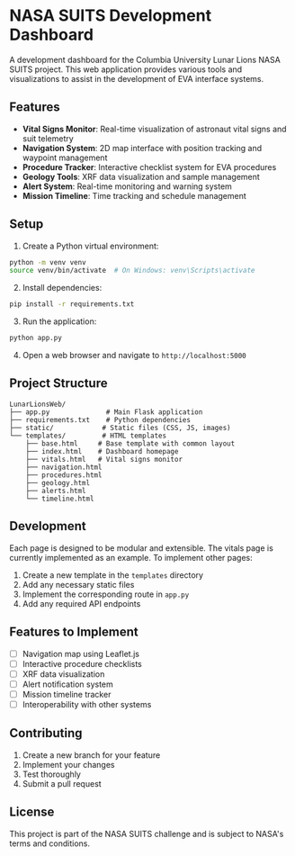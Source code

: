 # NASA SUITS Development Dashboard

A development dashboard for the Columbia University Lunar Lions NASA SUITS project. This web application provides various tools and visualizations to assist in the development of EVA interface systems.

## Features

- **Vital Signs Monitor**: Real-time visualization of astronaut vital signs and suit telemetry
- **Navigation System**: 2D map interface with position tracking and waypoint management
- **Procedure Tracker**: Interactive checklist system for EVA procedures
- **Geology Tools**: XRF data visualization and sample management
- **Alert System**: Real-time monitoring and warning system
- **Mission Timeline**: Time tracking and schedule management

## Setup

1. Create a Python virtual environment:
```bash
python -m venv venv
source venv/bin/activate  # On Windows: venv\Scripts\activate
```

2. Install dependencies:
```bash
pip install -r requirements.txt
```

3. Run the application:
```bash
python app.py
```

4. Open a web browser and navigate to `http://localhost:5000`

## Project Structure

```
LunarLionsWeb/
├── app.py              # Main Flask application
├── requirements.txt    # Python dependencies
├── static/            # Static files (CSS, JS, images)
└── templates/         # HTML templates
    ├── base.html     # Base template with common layout
    ├── index.html    # Dashboard homepage
    ├── vitals.html   # Vital signs monitor
    ├── navigation.html
    ├── procedures.html
    ├── geology.html
    ├── alerts.html
    └── timeline.html
```

## Development

Each page is designed to be modular and extensible. The vitals page is currently implemented as an example. To implement other pages:

1. Create a new template in the `templates` directory
2. Add any necessary static files
3. Implement the corresponding route in `app.py`
4. Add any required API endpoints

## Features to Implement

- [ ] Navigation map using Leaflet.js
- [ ] Interactive procedure checklists
- [ ] XRF data visualization
- [ ] Alert notification system
- [ ] Mission timeline tracker
- [ ] Interoperability with other systems

## Contributing

1. Create a new branch for your feature
2. Implement your changes
3. Test thoroughly
4. Submit a pull request

## License

This project is part of the NASA SUITS challenge and is subject to NASA's terms and conditions.